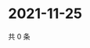 # 2021-11-25

共 0 条

<!-- BEGIN WEIBO -->
<!-- 最后更新时间 Thu Nov 25 2021 15:14:19 GMT+0800 (China Standard Time) -->

<!-- END WEIBO -->

